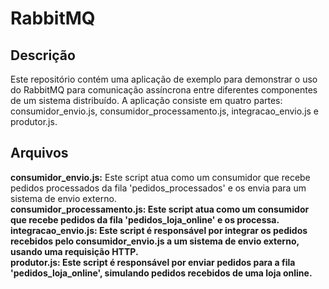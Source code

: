 <h1>RabbitMQ</h1>

<h2>Descrição</h2>
<p>Este repositório contém uma aplicação de exemplo para demonstrar o uso do RabbitMQ para comunicação assíncrona entre diferentes componentes de um sistema distribuído. A aplicação consiste em quatro partes: consumidor_envio.js, consumidor_processamento.js, integracao_envio.js e produtor.js.</p>

<h2>Arquivos</h2>
<p><b>consumidor_envio.js:</b> Este script atua como um consumidor que recebe pedidos processados da fila 'pedidos_processados' e os envia para um sistema de envio externo.<br><b>consumidor_processamento.js:<b/> Este script atua como um consumidor que recebe pedidos da fila 'pedidos_loja_online' e os processa.<br><b>integracao_envio.js:</b> Este script é responsável por integrar os pedidos recebidos pelo consumidor_envio.js a um sistema de envio externo, usando uma requisição HTTP.<br><b>produtor.js:</b> Este script é responsável por enviar pedidos para a fila 'pedidos_loja_online', simulando pedidos recebidos de uma loja online.</p>
